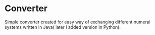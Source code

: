# Converter
Simple converter created for easy way of exchanging different numeral systems written in Java( later I added version in Python).
